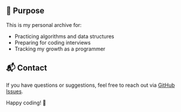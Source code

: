 
## 🚀 Purpose
This is my personal archive for:
- Practicing algorithms and data structures
- Preparing for coding interviews
- Tracking my growth as a programmer


## 📬 Contact
If you have questions or suggestions, feel free to reach out via [GitHub Issues](https://github.com/yourusername/yourrepo/issues).


Happy coding! 🚀
